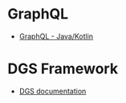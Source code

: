# GraphQL
* [GraphQL - Java/Kotlin](https://graphql.org/code/#java-kotlin)

# DGS Framework
* [DGS documentation](https://netflix.github.io/dgs/)
